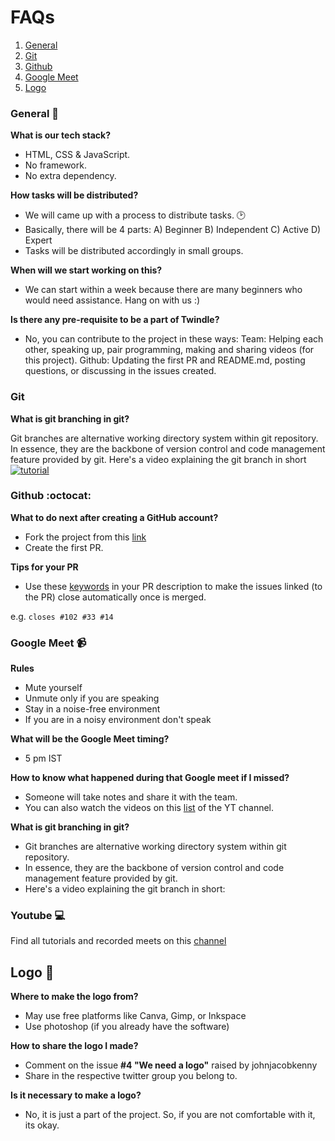 # FAQs

1. [General](#general-)
2. [Git](#Git-)
3. [Github](#github-octocat)
4. [Google Meet](#google-meet-)
5. [Logo](#logo-)

### General 👥

**What is our tech stack?**

- HTML, CSS & JavaScript.
- No framework.
- No extra dependency.

**How tasks will be distributed?**

- We will came up with a process to distribute tasks. 🕑
- Basically, there will be 4 parts:
  A) Beginner
  B) Independent
  C) Active
  D) Expert
- Tasks will be distributed accordingly in small groups.

**When will we start working on this?**

- We can start within a week because there are many beginners who would need assistance. Hang on with us :)

**Is there any pre-requisite to be a part of Twindle?**

- No, you can contribute to the project in these ways:
  Team: Helping each other, speaking up, pair programming, making and sharing videos (for this project).
  Github: Updating the first PR and README.md, posting questions, or discussing in the issues created.

### Git

**What is git branching in git?**

Git branches are alternative working directory system within git repository.
In essence, they are the backbone of version control and code management feature provided by git.
Here's a video explaining the git branch in short [![tutorial](https://img.youtube.com/vi/PipalhI9yWY/0.jpg)](https://youtu.be/PipalhI9yWY)

### Github :octocat:

**What to do next after creating a GitHub account?**

- Fork the project from this [link](https://github.com/twindle-co/twindle)
- Create the first PR.

**Tips for your PR**

- Use these [keywords](https://github.com/twindle-co/twindle/issues/167) in your PR description to make the issues linked (to the PR) close automatically once is merged.

e.g. `closes #102 #33 #14`

### Google Meet 📹

**Rules**

- Mute yourself
- Unmute only if you are speaking
- Stay in a noise-free environment
- If you are in a noisy environment don't speak

**What will be the Google Meet timing?**

- 5 pm IST

**How to know what happened during that Google meet if I missed?**

- Someone will take notes and share it with the team.
- You can also watch the videos on this [list](https://youtu.be/i90UeTiEKQk) of the YT channel.

**What is git branching in git?**

- Git branches are alternative working directory system within git repository.
- In essence, they are the backbone of version control and code management feature provided by git.
- Here's a video explaining the git branch in short:

### Youtube 💻

Find all tutorials and recorded meets on this [channel](https://www.youtube.com/channel/UCKxUmbHq5P5pd5IyUiZ8MHA)

## Logo 🎨

**Where to make the logo from?**

- May use free platforms like Canva, Gimp, or Inkspace
- Use photoshop (if you already have the software)

**How to share the logo I made?**

- Comment on the issue **#4 "We need a logo"** raised by johnjacobkenny
- Share in the respective twitter group you belong to.

**Is it necessary to make a logo?**

- No, it is just a part of the project. So, if you are not comfortable with it, its okay.
